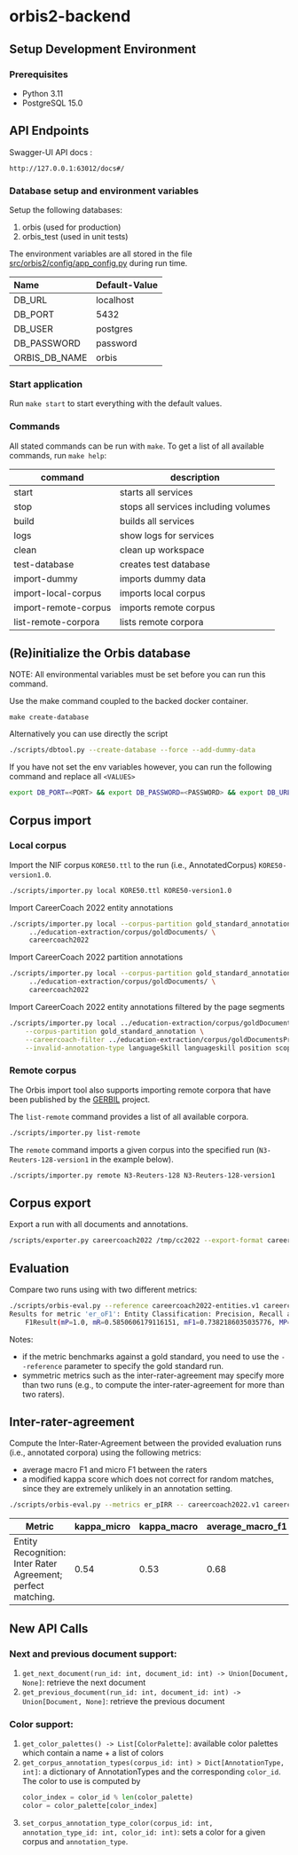 # orbis2-backend

## Setup Development Environment

### Prerequisites

- Python 3.11 
- PostgreSQL 15.0


## API Endpoints 

Swagger-UI API docs : 
```
http://127.0.0.1:63012/docs#/
```

### Database setup and environment variables

Setup the following databases:

1. orbis (used for production)
2. orbis_test (used in unit tests)

The environment variables are all stored in the file [src/orbis2/config/app_config.py](src/orbis2/config/app_config.py) during run time.

| Name                        | Default-Value |
| :----                       |:--------------|
| DB_URL                      | localhost     |
| DB_PORT                     | 5432          |
| DB_USER                     | postgres      |
| DB_PASSWORD                 | password      |
| ORBIS_DB_NAME               | orbis         |

### Start application

Run `make start` to start everything with the default values.

### Commands

All stated commands can be run with `make`. To get a list of all available commands, run `make help`:

| **command**           | **description**                      |
|-----------------------|--------------------------------------|
| start                 | starts all services                  |
| stop                  | stops all services including volumes |
| build                 | builds all services                  |
| logs                  | show logs for services               |
| clean                 | clean up workspace                   |
| test-database         | creates test database                |
| import-dummy          | imports dummy data                   |
| import-local-corpus   | imports local corpus                 |
| import-remote-corpus  | imports remote corpus                |
| list-remote-corpora   | lists remote corpora                 |


## (Re)initialize the Orbis database

NOTE: All environmental variables must be set before you can run this command.

Use the make command coupled to the backed docker container.
```make
make create-database
```

Alternatively you can use directly the script
```bash
./scripts/dbtool.py --create-database --force --add-dummy-data
```

If you have not set the env variables however, you can run the following command and replace all `<VALUES>`

```bash
export DB_PORT=<PORT> && export DB_PASSWORD=<PASSWORD> && export DB_URL=<URL> && export ORBIS_DB_NAME=<ORBIS_DB_NAME> && ./scripts/dbtool.py --create-database --force --add-dummy-data
```

## Corpus import

### Local corpus

Import the NIF corpus `KORE50.ttl` to the run (i.e., AnnotatedCorpus) `KORE50-version1.0`.
```bash
./scripts/importer.py local KORE50.ttl KORE50-version1.0
```

Import CareerCoach 2022 entity annotations
```bash
./scripts/importer.py local --corpus-partition gold_standard_annotation \
     ../education-extraction/corpus/goldDocuments/ \
     careercoach2022  
```

Import CareerCoach 2022 partition annotations
```bash
./scripts/importer.py local --corpus-partition gold_standard_annotation_segmentation \
     ../education-extraction/corpus/goldDocuments/ \
     careercoach2022
```

Import CareerCoach 2022 entity annotations filtered by the page segments
```bash
./scripts/importer.py local ../education-extraction/corpus/goldDocuments/ careercoach2022 \
    --corpus-partition gold_standard_annotation \
    --careercoach-filter ../education-extraction/corpus/goldDocumentsPre/ \
    --invalid-annotation-type languageSkill languageskill position scope school softskill industry sco
```

### Remote corpus

The Orbis import tool also supports importing remote corpora that have been published by the 
[GERBIL](https://github.com/dice-group/gerbil) project.

The `list-remote` command provides a list of all available corpora.
```bash
./scripts/importer.py list-remote
```

The `remote` command imports a given corpus into the specified run (`N3-Reuters-128-version1` in the example below).
```bash
./scripts/importer.py remote N3-Reuters-128 N3-Reuters-128-version1
```

## Corpus export

Export a run with all documents and annotations.
```bash
/scripts/exporter.py careercoach2022 /tmp/cc2022 --export-format careercoach2022
```

## Evaluation

Compare two runs using with two different metrics:

```bash
./scripts/orbis-eval.py --reference careercoach2022-entities.v1 careercoach2022-entities.v0 --metrics el_oF1
Results for metric 'er_oF1': Entity Classification: Precision, Recall and F1; overlapping matching.
    F1Result(mP=1.0, mR=0.5850606179116151, mF1=0.7382186035035776, MP=0.9636363636363636, MR=0.566183898888596, MF1=0.6802433858599718)
```

Notes:
- if the metric benchmarks against a gold standard, you need to use the `--reference` parameter to specify the gold standard run.
- symmetric metrics such as the inter-rater-agreement may specify more than two runs (e.g., to compute the inter-rater-agreement for more than two raters).


## Inter-rater-agreement

Compute the Inter-Rater-Agreement between the provided evaluation runs (i.e., annotated corpora) using the following metrics:
- average macro F1 and micro F1 between the raters 
- a modified kappa score which does not correct for random matches, since they are extremely unlikely in an annotation setting. 


```bash
./scripts/orbis-eval.py --metrics er_pIRR -- careercoach2022.v1 careercoach2022.v2
```

| Metric | kappa_micro | kappa_macro | average_macro_f1 | average_micro_f1 |
|-----|-----|-----|-----|-----|
| Entity Recognition: Inter Rater Agreement; perfect matching.|0.54 | 0.53 | 0.68 | 0.65|



## New API Calls


### Next and previous document support:

1. `get_next_document(run_id: int, document_id: int) -> Union[Document, None]`: retrieve the next document
2. `get_previous_document(run_id: int, document_id: int) -> Union[Document, None]`: retrieve the previous document


### Color support:

1. `get_color_palettes() -> List[ColorPalette]`: available color palettes which contain a name + a list of colors
2. `get_corpus_annotation_types(corpus_id: int) > Dict[AnnotationType, int]`: a dictionary of AnnotationTypes and the corresponding `color_id`. The color to use is computed by 
     ```python
     color_index = color_id % len(color_palette)
     color = color_palette[color_index]
     ```
3. `set_corpus_annotation_type_color(corpus_id: int, annotation_type_id: int, color_id: int)`: sets a color for a given corpus and `annotation_type`.
